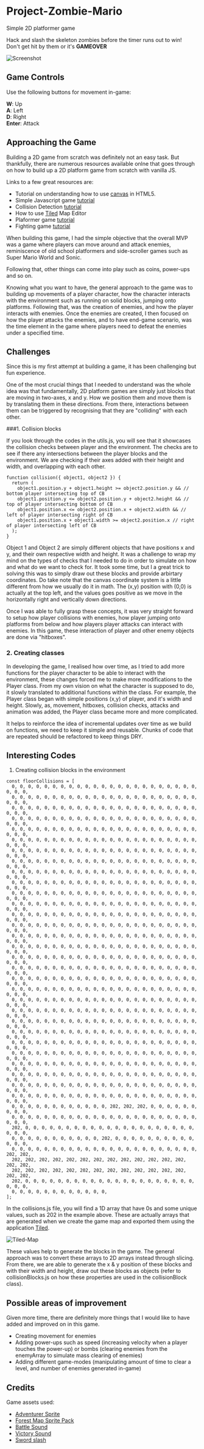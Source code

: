 # Project-Zombie-Mario

Simple 2D platformer game

Hack and slash the skeleton zombies before the timer runs out to win!  
Don't get hit by them or it's **GAMEOVER**

![Screenshot](screenshots/MainGame.png?raw=true)

## Game Controls

Use the following buttons for movement in-game:

**W**: Up  
**A**: Left  
**D**: Right  
**Enter**: Attack

## Approaching the Game

Building a 2D game from scratch was definitely not an easy task. But thankfully, there are numerous resources available onlne that goes through on how to build up a 2D platform game from scratch with vanilla JS.

Links to a few great resources are:

- Tutorial on understanding how to use [canvas](https://developer.mozilla.org/en-US/docs/Web/API/Canvas_API) in HTML5.
- Simple Javascript game [tutorial](https://www.youtube.com/watch?v=bG2BmmYr9NQ&ab_channel=KnifeCircus)
- Collision Detection [tutorial](https://www.youtube.com/watch?v=_MyPLZSGS3s&ab_channel=ChrisCourses)
- How to use [Tiled](https://www.youtube.com/watch?v=IHmF_bRpOAE&ab_channel=Challacade) Map Editor
- Plaformer game [tutorial](https://www.youtube.com/watch?v=rTVoyWu8r6g&t=8183s&ab_channel=ChrisCourses)
- Fighting game [tutorial](https://www.youtube.com/watch?v=vyqbNFMDRGQ&ab_channel=ChrisCourses)

When building this game, I had the simple objective that the overall MVP was a game where players can move around and attack enemies, reminiscence of old school platformers and side-scroller games such as Super Mario World and Sonic.

Following that, other things can come into play such as coins, power-ups and so on.

Knowing what you want to have, the general approach to the game was to building up movements of a player character, how the character interacts with the environment such as running on solid blocks, jumping onto platforms. Following that, was the creation of enemies, and how the player interacts with enemies. Once the enemies are created, I then focused on how the player attacks the enemies, and to have end-game scenario, was the time element in the game where players need to defeat the enemies under a specified time.

## Challenges

Since this is my first attempt at building a game, it has been challenging but fun experience.

One of the most crucial things that I needed to understand was the whole idea was that fundamentally, 2D platform games are simply just blocks that are moving in two-axes, x and y. How we position them and move them is by translating them in these directions. From there, interactions between them can be triggered by recognising that they are "colliding" with each other.

###1. Collision blocks

If you look through the codes in the utils.js, you will see that it showcases the collision checks between player and the environment. The checks are to see if there any intersections between the player blocks and the environment. We are checking if their axes added with their height and width, and overlapping with each other.

```
function collision({ object1, object2 }) {
  return (
    object1.position.y + object1.height >= object2.position.y && // bottom player intersecting top of CB
    object1.position.y <= object2.position.y + object2.height && // top of player intersecting bottom of CB
    object1.position.x <= object2.position.x + object2.width && // left of player intersecting right of CB
    object1.position.x + object1.width >= object2.position.x // right of player intersecting left of CB
  );
}
```

Object 1 and Object 2 are simply different objects that have positions x and y, and their own respective width and height. It was a challenge to wrap my mind on the types of checks that I needed to do in order to simulate on how and what do we want to check for. It took some time, but I a great trick to solving this was to simply draw out these blocks and provide arbirtary coordinates. Do take note that the canvas coordinate system is a little different from how we usually do it in math. The (x,y) position with (0,0) is actually at the top left, and the values goes positive as we move in the horizontally right and vertically down directions.

Once I was able to fully grasp these concepts, it was very straight forward to setup how player collisions with enemies, how player jumping onto platforms from below and how players player attacks can interact with enemies. In this game, these interaction of player and other enemy objects are done via "hitboxes".

### 2. Creating classes

In developing the game, I realised how over time, as I tried to add more functions for the player character to be able to interact with the environment, these changes forced me to make more modifications to the Player class. From my own vision on what the character is supposed to do, it slowly translated to additional functions within the class. For example, the Player class began with simple positions (x,y) of player, and it's width and height. Slowly, as, movement, hitboxes, collision checks, attacks and animation was added, the Player class became more and more complicated.

It helps to reinforce the idea of incremental updates over time as we build on functions, we need to keep it simple and reusable. Chunks of code that are repeated should be refactored to keep things DRY.

## Interesting Codes

1. Creating collision blocks in the environment

```
const floorCollisions = [
  0, 0, 0, 0, 0, 0, 0, 0, 0, 0, 0, 0, 0, 0, 0, 0, 0, 0, 0, 0, 0, 0, 0, 0, 0, 0,
  0, 0, 0, 0, 0, 0, 0, 0, 0, 0, 0, 0, 0, 0, 0, 0, 0, 0, 0, 0, 0, 0, 0, 0, 0, 0,
  0, 0, 0, 0, 0, 0, 0, 0, 0, 0, 0, 0, 0, 0, 0, 0, 0, 0, 0, 0, 0, 0, 0, 0, 0, 0,
  0, 0, 0, 0, 0, 0, 0, 0, 0, 0, 0, 0, 0, 0, 0, 0, 0, 0, 0, 0, 0, 0, 0, 0, 0, 0,
  0, 0, 0, 0, 0, 0, 0, 0, 0, 0, 0, 0, 0, 0, 0, 0, 0, 0, 0, 0, 0, 0, 0, 0, 0, 0,
  0, 0, 0, 0, 0, 0, 0, 0, 0, 0, 0, 0, 0, 0, 0, 0, 0, 0, 0, 0, 0, 0, 0, 0, 0, 0,
  0, 0, 0, 0, 0, 0, 0, 0, 0, 0, 0, 0, 0, 0, 0, 0, 0, 0, 0, 0, 0, 0, 0, 0, 0, 0,
  0, 0, 0, 0, 0, 0, 0, 0, 0, 0, 0, 0, 0, 0, 0, 0, 0, 0, 0, 0, 0, 0, 0, 0, 0, 0,
  0, 0, 0, 0, 0, 0, 0, 0, 0, 0, 0, 0, 0, 0, 0, 0, 0, 0, 0, 0, 0, 0, 0, 0, 0, 0,
  0, 0, 0, 0, 0, 0, 0, 0, 0, 0, 0, 0, 0, 0, 0, 0, 0, 0, 0, 0, 0, 0, 0, 0, 0, 0,
  0, 0, 0, 0, 0, 0, 0, 0, 0, 0, 0, 0, 0, 0, 0, 0, 0, 0, 0, 0, 0, 0, 0, 0, 0, 0,
  0, 0, 0, 0, 0, 0, 0, 0, 0, 0, 0, 0, 0, 0, 0, 0, 0, 0, 0, 0, 0, 0, 0, 0, 0, 0,
  0, 0, 0, 0, 0, 0, 0, 0, 0, 0, 0, 0, 0, 0, 0, 0, 0, 0, 0, 0, 0, 0, 0, 0, 0, 0,
  0, 0, 0, 0, 0, 0, 0, 0, 0, 0, 0, 0, 0, 0, 0, 0, 0, 0, 0, 0, 0, 0, 0, 0, 0, 0,
  0, 0, 0, 0, 0, 0, 0, 0, 0, 0, 0, 0, 0, 0, 0, 0, 0, 0, 0, 0, 0, 0, 0, 0, 0, 0,
  0, 0, 0, 0, 0, 0, 0, 0, 0, 0, 0, 0, 0, 0, 0, 0, 0, 0, 0, 0, 0, 0, 0, 0, 0, 0,
  0, 0, 0, 0, 0, 0, 0, 0, 0, 0, 0, 0, 0, 0, 0, 0, 0, 0, 0, 0, 0, 0, 0, 0, 0, 0,
  0, 0, 0, 0, 0, 0, 0, 0, 0, 0, 0, 0, 0, 0, 0, 0, 0, 0, 0, 0, 0, 0, 0, 0, 0, 0,
  0, 0, 0, 0, 0, 0, 0, 0, 0, 0, 0, 0, 0, 0, 0, 0, 0, 0, 0, 0, 0, 0, 0, 0, 0, 0,
  0, 0, 0, 0, 0, 0, 0, 0, 0, 0, 0, 0, 0, 0, 0, 0, 0, 0, 0, 0, 0, 0, 0, 0, 0, 0,
  0, 0, 0, 0, 0, 0, 0, 0, 0, 0, 0, 0, 0, 0, 0, 0, 0, 0, 0, 0, 0, 0, 0, 0, 0, 0,
  0, 0, 0, 0, 0, 0, 0, 0, 0, 0, 0, 0, 0, 0, 0, 0, 0, 0, 0, 0, 0, 0, 0, 0, 0, 0,
  0, 0, 0, 0, 0, 0, 0, 0, 0, 0, 0, 0, 0, 0, 0, 0, 0, 0, 0, 0, 0, 0, 0, 0, 0, 0,
  0, 0, 0, 0, 0, 0, 0, 0, 0, 0, 0, 0, 0, 0, 0, 0, 0, 0, 0, 0, 0, 0, 0, 0, 0, 0,
  0, 0, 0, 0, 0, 0, 0, 0, 0, 0, 0, 0, 0, 0, 0, 0, 0, 0, 0, 0, 0, 0, 0, 0, 0, 0,
  0, 0, 0, 0, 0, 0, 0, 0, 0, 0, 0, 0, 0, 0, 0, 0, 0, 0, 0, 0, 0, 0, 0, 0, 0, 0,
  0, 0, 0, 0, 0, 0, 0, 0, 0, 0, 0, 0, 0, 0, 0, 0, 0, 0, 0, 0, 0, 0, 0, 0, 0, 0,
  0, 0, 0, 0, 0, 0, 0, 0, 0, 0, 0, 0, 0, 0, 0, 0, 0, 0, 0, 0, 0, 0, 0, 0, 0, 0,
  0, 0, 0, 0, 0, 0, 0, 0, 0, 0, 0, 0, 0, 0, 0, 0, 0, 0, 0, 0, 0, 0, 0, 0, 0, 0,
  0, 0, 0, 0, 0, 0, 0, 0, 0, 0, 0, 0, 0, 0, 0, 0, 0, 0, 0, 0, 0, 0, 0, 0, 0, 0,
  0, 0, 0, 0, 0, 0, 0, 0, 0, 0, 0, 0, 202, 202, 202, 0, 0, 0, 0, 0, 0, 0, 0, 0,
  0, 0, 0, 0, 0, 0, 0, 0, 0, 0, 0, 0, 0, 0, 0, 0, 0, 0, 0, 0, 0, 0, 0, 0, 0, 0,
  202, 0, 0, 0, 0, 0, 0, 0, 0, 0, 0, 0, 0, 0, 0, 0, 0, 0, 0, 0, 0, 0, 0, 0, 0,
  0, 0, 0, 0, 0, 0, 0, 0, 0, 0, 0, 202, 0, 0, 0, 0, 0, 0, 0, 0, 0, 0, 0, 0, 0,
  0, 0, 0, 0, 0, 0, 0, 0, 0, 0, 0, 0, 0, 0, 0, 0, 0, 0, 0, 0, 0, 0, 0, 202, 202,
  202, 202, 202, 202, 202, 202, 202, 202, 202, 202, 202, 202, 202, 202, 202,
  202, 202, 202, 202, 202, 202, 202, 202, 202, 202, 202, 202, 202, 202, 202,
  202, 0, 0, 0, 0, 0, 0, 0, 0, 0, 0, 0, 0, 0, 0, 0, 0, 0, 0, 0, 0, 0, 0, 0, 0,
  0, 0, 0, 0, 0, 0, 0, 0, 0, 0, 0, 0,
];
```

In the collisions.js file, you will find a 1D array that have 0s and some unique values, such as 202 in the example above. These are actually arrays that are generated when we create the game map and exported them using the application [Tiled](https://www.mapeditor.org/).

![Tiled-Map](screenshots/tiledMap.png?raw=true)

These values help to generate the blocks in the game. The general approach was to convert these arrays to 2D arrays instead through slicing. From there, we are able to generate the x & y position of these blocks and with their width and height, draw out these blocks as objects (refer to collisionBlocks.js on how these properties are used in the collisionBlock class).

## Possible areas of improvement

Given more time, there are definitely more things that I would like to have added and improved on in this game.

- Creating movement for enemies
- Adding power-ups such as speed (increasing velocity when a player touches the power-up) or bombs (clearing enemies from the enemyArray to simulate mass clearing of enemies)
- Adding different game-modes (manipulating amount of time to clear a level, and number of enemies generated in-game)

## Credits

Game assets used:

- [Adventurer Sprite](https://rvros.itch.io/animated-pixel-hero)
- [Forest Map Sprite Pack](https://anokolisa.itch.io/high-forest-assets-pack)
- [Battle Sound](https://www.youtube.com/watch?v=nSSNMRHwWiA&list=PLrCag3iuaIvPfSTRdBqQqzhywA-FMoJ4W&index=3&ab_channel=lastcn)
- [Victory Sound](https://www.youtube.com/watch?v=xVPWVD99m6o&list=PLrCag3iuaIvPfSTRdBqQqzhywA-FMoJ4W&index=4&ab_channel=lastcn)
- [Sword slash](https://www.youtube.com/watch?v=BQV5rbBMjCQ&ab_channel=CPhTFluke)
